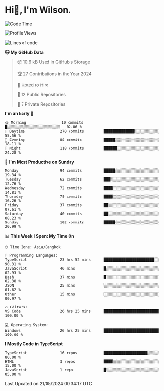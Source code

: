 # Hi👋, I'm Wilson.
<!--START_SECTION:waka-->
![Code Time](http://img.shields.io/badge/Code%20Time-1%2C402%20hrs%207%20mins-blue)

![Profile Views](http://img.shields.io/badge/Profile%20Views-13-blue)

![Lines of code](https://img.shields.io/badge/From%20Hello%20World%20I%27ve%20Written-237.5%20thousand%20lines%20of%20code-blue)

**🐱 My GitHub Data** 

> 📦 10.6 kB Used in GitHub's Storage 
 > 
> 🏆 27 Contributions in the Year 2024
 > 
> 💼 Opted to Hire
 > 
> 📜 12 Public Repositories 
 > 
> 🔑 7 Private Repositories 
 > 
**I'm an Early 🐤** 

```text
🌞 Morning                10 commits          █░░░░░░░░░░░░░░░░░░░░░░░░   02.06 % 
🌆 Daytime                270 commits         ██████████████░░░░░░░░░░░   55.56 % 
🌃 Evening                88 commits          █████░░░░░░░░░░░░░░░░░░░░   18.11 % 
🌙 Night                  118 commits         ██████░░░░░░░░░░░░░░░░░░░   24.28 % 
```
📅 **I'm Most Productive on Sunday** 

```text
Monday                   94 commits          █████░░░░░░░░░░░░░░░░░░░░   19.34 % 
Tuesday                  62 commits          ███░░░░░░░░░░░░░░░░░░░░░░   12.76 % 
Wednesday                72 commits          ████░░░░░░░░░░░░░░░░░░░░░   14.81 % 
Thursday                 79 commits          ████░░░░░░░░░░░░░░░░░░░░░   16.26 % 
Friday                   37 commits          ██░░░░░░░░░░░░░░░░░░░░░░░   07.61 % 
Saturday                 40 commits          ██░░░░░░░░░░░░░░░░░░░░░░░   08.23 % 
Sunday                   102 commits         █████░░░░░░░░░░░░░░░░░░░░   20.99 % 
```


📊 **This Week I Spent My Time On** 

```text
🕑︎ Time Zone: Asia/Bangkok

💬 Programming Languages: 
TypeScript               23 hrs 52 mins      ███████████████████████░░   90.31 % 
JavaScript               46 mins             █░░░░░░░░░░░░░░░░░░░░░░░░   02.93 % 
Bash                     37 mins             █░░░░░░░░░░░░░░░░░░░░░░░░   02.38 % 
JSON                     25 mins             ░░░░░░░░░░░░░░░░░░░░░░░░░   01.62 % 
Other                    15 mins             ░░░░░░░░░░░░░░░░░░░░░░░░░   00.97 % 

🔥 Editors: 
VS Code                  26 hrs 25 mins      █████████████████████████   100.00 % 

💻 Operating System: 
Windows                  26 hrs 25 mins      █████████████████████████   100.00 % 
```

**I Mostly Code in TypeScript** 

```text
TypeScript               16 repos            ████████████████████░░░░░   80.00 % 
HTML                     3 repos             ████░░░░░░░░░░░░░░░░░░░░░   15.00 % 
JavaScript               1 repo              █░░░░░░░░░░░░░░░░░░░░░░░░   05.00 % 
```




 Last Updated on 21/05/2024 00:34:17 UTC
<!--END_SECTION:waka-->

